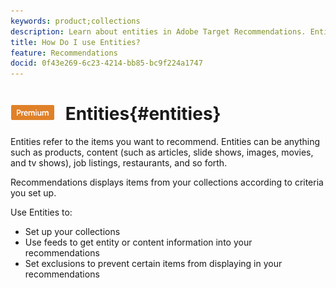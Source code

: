 ```yaml
---
keywords: product;collections
description: Learn about entities in Adobe Target Recommendations. Entities refer to the items you want to recommend using Target, such as articles, movies, or products.
title: How Do I use Entities?
feature: Recommendations
docid: 0f43e269-6c23-4214-bb85-bc9f224a1747
---
```


# ![PREMIUM](/help/assets/premium.png) Entities{#entities}

Entities refer to the items you want to recommend. Entities can be anything such as products, content (such as articles, slide shows, images, movies, and tv shows), job listings, restaurants, and so forth.

Recommendations displays items from your collections according to criteria you set up.

Use Entities to:

* Set up your collections 
* Use feeds to get entity or content information into your recommendations 
* Set exclusions to prevent certain items from displaying in your recommendations

